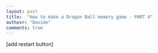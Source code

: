 ```yaml
---
layout: post
title:  "How to make a Dragon Ball memory game - PART 4"
authosr: "Davide"
comments: true
---
```


[add restart button]